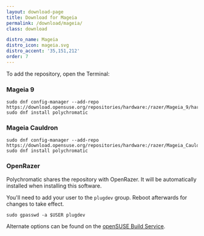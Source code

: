 ```yaml
---
layout: download-page
title: Download for Mageia
permalink: /download/mageia/
class: download

distro_name: Mageia
distro_icon: mageia.svg
distro_accent: '35,151,212'
order: 7
---
```


To add the repository, open the Terminal:

### Mageia 9

```shell
sudo dnf config-manager --add-repo https://download.opensuse.org/repositories/hardware:/razer/Mageia_9/hardware:razer.repo
sudo dnf install polychromatic
```

### Mageia Cauldron

```shell
sudo dnf config-manager --add-repo https://download.opensuse.org/repositories/hardware:/razer/Mageia_Cauldron/hardware:razer.repo
sudo dnf install polychromatic
```

### OpenRazer

Polychromatic shares the repository with OpenRazer. It will be automatically installed when installing this software.

You'll need to add your user to the `plugdev` group. Reboot afterwards for changes to take effect.

```shell
sudo gpasswd -a $USER plugdev
```

Alternate options can be found on the [openSUSE Build Service](https://software.opensuse.org/download.html?project=hardware%3Arazer&package=polychromatic).
